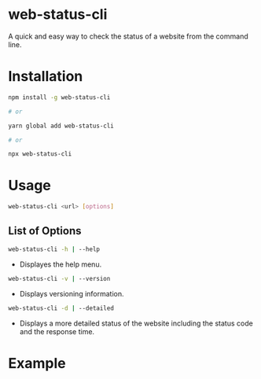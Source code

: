 # web-status-cli

A quick and easy way to check the status of a website from the command line.

# Installation

```bash
npm install -g web-status-cli

# or

yarn global add web-status-cli

# or

npx web-status-cli
```

# Usage

```bash
web-status-cli <url> [options]
```

## List of Options

```bash
web-status-cli -h | --help
```
- Displayes the help menu.

```bash
web-status-cli -v | --version
```
- Displays versioning information.

```bash
web-status-cli -d | --detailed
```
- Displays a more detailed status of the website including the status code and the response time.

# Example
